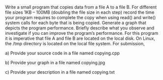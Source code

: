 
Write a small program that copies data from a file A to a file B. For different file sizes 1KB – 100MB 
(doubling the file size in each step) record the time your program requires to complete the copy when 
using read() and write() system calls for each byte that is being copied. Generate a graph that depicts 
the program performance. Briefly describe what you observe and investigate if you can improve the 
program’s performance. For this program it is imperative that file A and file B are located on the local 
disk. On Linux, the /tmp directory is located on the local file system. For submission, 

  a) Provide your source code in a file named copying.cpp 

  b)  Provide your graph in a file named copying.jpg 

  c) Provide your description in a file named copying.txt 

